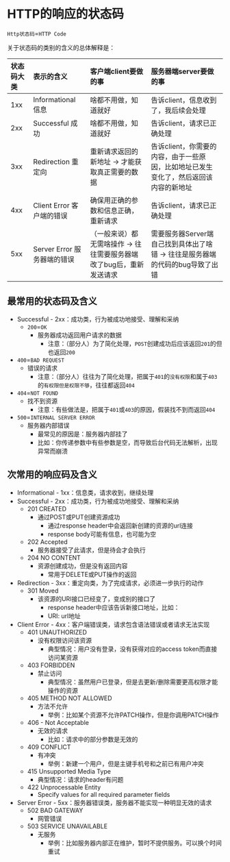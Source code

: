 # HTTP的响应的状态码

`Http状态码`=`HTTP Code`

关于状态码的类别的含义的总体解释是：

| 状态码大类 | 表示的含义 | 客户端client要做的事 | 服务器端server要做的事 |
| :--- | :--- | :--- | :--- |
| 1xx | Informational 信息 | 啥都不用做，知道就好 | 告诉client，信息收到了，我后续会处理 |
| 2xx | Successful 成功 | 啥都不用做，知道就好 | 告诉client，请求已正确处理 |
| 3xx | Redirection 重定向 | 重新请求返回的新地址 -> 才能获取真正需要的数据 | 告诉client，你需要的内容，由于一些原因，比如地址已发生变化了，然后返回该内容的新地址 |
| 4xx | Client Error 客户端的错误 | 确保用正确的参数和信息正确，重新请求 | 告诉client，请求已正确处理 |
| 5xx | Server Error 服务器端的错误 | （一般来说）都无需啥操作 -> 往往需要服务器端改了bug后，重新发送请求 | 需要服务器Server端自己找到具体出了啥错 -> 往往是服务器端的代码的bug导致了出错 |

## 最常用的状态码及含义

* Successful - 2xx：成功类，行为被成功地接受、理解和采纳
  * `200`=`OK`
    * 服务器成功返回用户请求的数据
      * 注意：（部分人）为了简化处理，`POST`创建成功后应该返回`201`的但也返回`200`
* `400`=`BAD REQUEST`
  * 错误的请求
    * 注意：（部分人）往往为了简化处理，把属于`401`的`没有权限`和属于`403`的`有权限但是权限不够`，往往都返回`404`
* `404`=`NOT FOUND`
  * 找不到资源
    * 注意：有些做法是，把属于`401`或`403`的原因，假装找不到而返回`404`
* `500`=`INTERNAL SERVER ERROR`
  * 服务器内部错误
    * 最常见的原因是：服务器内部挂了
    * 比如：你传递参数中有些参数是空，而导致后台代码无法解析，出现异常而崩溃

## 次常用的响应码及含义

* Informational - 1xx：信息类，请求收到，继续处理
* Successful - 2xx：成功类，行为被成功地接受、理解和采纳
  * 201 CREATED
    * 通过POST或PUT创建资源成功
      * 通过response header中会返回新创建的资源的url连接
      * response body可能有信息，也可能为空
  * 202 Accepted
    * 服务器接受了此请求，但是待会才会执行
  * 204 NO CONTENT
    * 资源创建成功，但是没有返回内容
      * 常用于DELETE或PUT操作的返回
* Redirection - 3xx：重定向类，为了完成请求，必须进一步执行的动作
  * 301 Moved
    * 该资源的URI接口已经变了，变成别的接口了
      * response header中应该告诉新接口地址，比如：
      * URI: url地址
* Client Error - 4xx：客户端错误类，请求包含语法错误或者请求无法实现
  * 401 UNAUTHORIZED
    * 没有权限访问该资源
      * 典型情况：用户没有登录，没有获得对应的access token而直接访问某资源
  * 403 FORBIDDEN
    * 禁止访问
      * 典型情况：虽然用户已登录，但是去更新/删除需要更高权限才能操作的资源
  * 405 METHOD NOT ALLOWED
    * 方法不允许
      * 举例：比如某个资源不允许PATCH操作，但是你调用PATCH操作
  * 406 - Not Acceptable
    * 无效的请求
      * 比如：请求中的部分参数是无效的
  * 409 CONFLICT
    * 有冲突
      * 举例：新建一个用户，但是主键手机号和之前已有用户冲突
  * 415 Unsupported Media Type
    * 典型情况：请求的header有问题
  * 422 Unprocessable Entity
    * Specify values for all required parameter fields
* Server Error - 5xx：服务器错误类，服务器不能实现一种明显无效的请求
  * 502 BAD GATEWAY
    * 网管错误
  * 503 SERVICE UNAVAILABLE
    * 无服务
      * 举例：比如服务器内部正在维护，暂时不提供服务。可以换个时间重试
